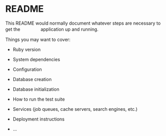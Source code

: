 # README

This README would normally document whatever steps are necessary to get the　  　　　
application up and running.

Things you may want to cover:    
           
* Ruby version

* System dependencies  

* Configuration

* Database creation

* Database initialization

* How to run the test suite

* Services (job queues, cache servers, search engines, etc.)

* Deployment instructions

* ...
